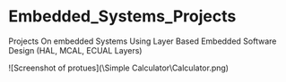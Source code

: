 # Embedded_Systems_Projects
Projects On embedded Systems Using Layer Based Embedded Software Design (HAL, MCAL, ECUAL Layers)

![Screenshot of protues](\\Simple Calculator\\Calculator.png)

